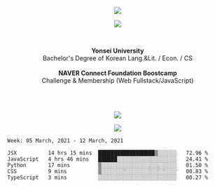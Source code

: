 <p align='center'>
  <img src="https://capsule-render.vercel.app/api?type=wave&color=FBEFF5&text=Minji%20Kim%&fontSize=80&height=200&fontColor=848484&animation=fadeIn" />
</p>

<p align='center'>
  <img src='https://hits.seeyoufarm.com/api/count/incr/badge.svg?url=https%3A%2F%2Fgithub.com%2Fmingd1023&count_bg=%23FFE0E0&title_bg=%23FFFFFF&icon=&icon_color=%23E7E7E7&title=%5E%7E%5E&edge_flat=false' />
</p>
<br/>
<p align='center'>
<b>Yonsei University</b>
<br>
Bachelor's Degree of Korean Lang.&Lit. / Econ. / CS
<br>
<br>
<b>NAVER Connect Foundation Boostcamp</b>
<br>
Challenge & Membership (Web Fullstack/JavaScript)
</p>
<br/>
<br/>
<p align='center'>
  <img src='https://github-readme-stats.vercel.app/api?username=mingd1023&hide=stars&show_icons=true&title_color=F5A9BC&text_color=F6CED8&icon_color=F5A9BC&bg_color=FFFFFF&hide_border=false&disable_animations=false' />
</p>

<p align='center'>
  <img src="https://capsule-render.vercel.app/api?type=wave&color=FBEFF5&height=100&animation=fadeIn&section=footer" />
</p>

<!--START_SECTION:waka-->
```text
Week: 05 March, 2021 - 12 March, 2021

JSX          14 hrs 15 mins  ██████████████████▒░░░░░░   72.96 % 
JavaScript   4 hrs 46 mins   ██████░░░░░░░░░░░░░░░░░░░   24.41 % 
Python       17 mins         ▒░░░░░░░░░░░░░░░░░░░░░░░░   01.50 % 
CSS          9 mins          ▒░░░░░░░░░░░░░░░░░░░░░░░░   00.83 % 
TypeScript   3 mins          ░░░░░░░░░░░░░░░░░░░░░░░░░   00.27 % 
```
<!--END_SECTION:waka-->
<br/>
